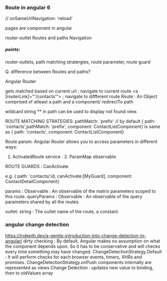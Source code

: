 ### Route in angular 6
// onSameUrlNavigation: 'reload'

pages are component in angular

router-outlet
Routes and paths
Navigation

##### points:
router-outlets, path matching stratergies, route parameter, route guard

Q. difference between Routes and paths?

Angular Router

<router-outlet></router-outlet> gets matched based on current url ; navigate to current route
<a [routerLink]="'/contacts'"></a> ; navigate to diffferent route
Route : An Object comprised of atleast a path and a component/ redirectTo path

wildcard string ** in path can be used to display not found view.

ROUTE MATCHING STRATEGIES:
pathMatch: 'prefix' // by default
{ path:  'contacts',pathMatch: 'prefix', component:  ContactListComponent}
is same as 
{ path:  'contacts', component:  ContactListComponent}


Route param:
Angular Router allows you to access parameters in different ways:
1.  ActivatedRoute service . 2.  ParamMap observable 

ROUTE GUARDS :  CanActivate 

e.g. { path:  'contacts/:id, canActivate:[MyGuard], component:  ContactDetailComponent}

params : Observable<Params> : An observable of the matrix parameters scoped to this route.
queryParams : Observable<Params> : An observable of the query parameters shared by all the routes.

outlet: string : The outlet name of the route, a constant.

### angular change detection

https://indepth.dev/a-gentle-introduction-into-change-detection-in-angular/
dirty checking : By default, Angular makes no assumption on what the component depends upon.
So it has to be conservative and will checks every time something may have changed.
ChangeDetectionStrategy.Default : 
It will perform checks for each browser events, timers, XHRs and promises.
ChangeDetectionStrategy.onPush
components internally are represented as views
Change Detection : updates new value to binding, then to oldValues array
